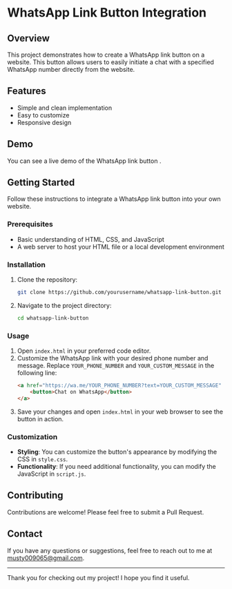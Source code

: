 # WhatsApp Link Button Integration

## Overview
This project demonstrates how to create a WhatsApp link button on a website. This button allows users to easily initiate a chat with a specified WhatsApp number directly from the website.

## Features
- Simple and clean implementation
- Easy to customize
- Responsive design

## Demo
You can see a live demo of the WhatsApp link button .

## Getting Started
Follow these instructions to integrate a WhatsApp link button into your own website.

### Prerequisites
- Basic understanding of HTML, CSS, and JavaScript
- A web server to host your HTML file or a local development environment

### Installation
1. Clone the repository:
    ```bash
    git clone https://github.com/yourusername/whatsapp-link-button.git
    ```
2. Navigate to the project directory:
    ```bash
    cd whatsapp-link-button
    ```

### Usage
1. Open `index.html` in your preferred code editor.
2. Customize the WhatsApp link with your desired phone number and message. Replace `YOUR_PHONE_NUMBER` and `YOUR_CUSTOM_MESSAGE` in the following line:
    ```html
    <a href="https://wa.me/YOUR_PHONE_NUMBER?text=YOUR_CUSTOM_MESSAGE" target="_blank">
        <button>Chat on WhatsApp</button>
    </a>
    ```
3. Save your changes and open `index.html` in your web browser to see the button in action.

### Customization
- **Styling**: You can customize the button's appearance by modifying the CSS in `style.css`.
- **Functionality**: If you need additional functionality, you can modify the JavaScript in `script.js`.

## Contributing
Contributions are welcome! Please feel free to submit a Pull Request.


## Contact
If you have any questions or suggestions, feel free to reach out to me at musty009065@gmail.com.

---

Thank you for checking out my project! I hope you find it useful.
